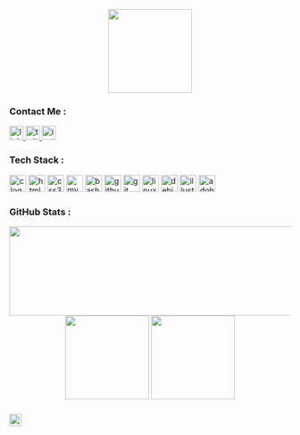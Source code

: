 <div align="center">
  <img height="150" src="https://camo.githubusercontent.com/62da68eb62b1e5f175f7d1f0191dd89a653d7908feb22d37d4a0ab07365d6791/68747470733a2f2f6d656469612e67697068792e636f6d2f6d656469612f4d3967624264396e6244724f5475314d71782f67697068792e676966"/>
</div>
<!--
### <h3 align="left"> About Me :</h3>
- 🔭 I’m currently working on ...
- 🌱 I’m currently learning ...
- 👯 I’m looking to collaborate on ...
- 🤔 I’m looking for help with ...
- 💬 Ask me about ...
- 📫 How to reach me: ...
- 😄 Pronouns: ...
- ⚡ Fun fact: ...
-->

### Contact Me :
<div align="left">
  <a href="https://www.linkedin.com/in/talha-madan/" target="_blank">
    <img src="https://img.shields.io/static/v1?message=LinkedIn&logo=linkedin&label=&color=0077B5&logoColor=white&labelColor=&style=for-the-badge" height="25" alt="linkedin logo"/>
  </a>
  <a href="https://twitter.com/talhamadan2" target="_blank">
    <img src="https://img.shields.io/static/v1?message=Twitter&logo=twitter&label=&color=1DA1F2&logoColor=white&labelColor=&style=for-the-badge" height="25" alt="twitter logo"/>
  </a>
  <img src="https://img.shields.io/static/v1?message=Instagram&logo=instagram&label=&color=E4405F&logoColor=white&labelColor=&style=for-the-badge" height="25" alt="instagram logo"/>
</div>

### Tech Stack :
<div align="left">
  <img src="https://img.shields.io/badge/C-A8B9CC?logo=c&logoColor=black&style=for-the-badge" height="30" alt="c logo"/>
  <img src="https://img.shields.io/badge/HTML5-E34F26?logo=html5&logoColor=white&style=for-the-badge" height="30" alt="html5 logo"/>
  <img src="https://img.shields.io/badge/CSS3-1572B6?logo=css3&logoColor=white&style=for-the-badge" height="30" alt="css3 logo"/>
  <img src="https://img.shields.io/badge/MySQL-4479A1?logo=mysql&logoColor=white&style=for-the-badge" height="30" alt="mysql logo"/>
  <img src="https://img.shields.io/badge/GNU Bash-4EAA25?logo=gnubash&logoColor=white&style=for-the-badge" height="30" alt="bash logo"/>
  <img src="https://img.shields.io/badge/GitHub-181717?logo=github&logoColor=white&style=for-the-badge" height="30" alt="github logo"/>
  <img src="https://img.shields.io/badge/Git-F05032?logo=git&logoColor=white&style=for-the-badge" height="30" alt="git logo"/>
  <img src="https://img.shields.io/badge/Linux-FCC624?logo=linux&logoColor=black&style=for-the-badge" height="30" alt="linux logo"/>
  <img src="https://img.shields.io/badge/Debian-A81D33?logo=debian&logoColor=white&style=for-the-badge" height="30" alt="debian logo"/>
  <img src="https://img.shields.io/badge/Adobe Illustrator-FF9A00?logo=adobeillustrator&logoColor=black&style=for-the-badge" height="30" alt="illustrator logo"/>
  <img src="https://img.shields.io/badge/Adobe Photoshop-31A8FF?logo=adobephotoshop&logoColor=black&style=for-the-badge" height="30" alt="adobephotoshop logo"/>
</div>

### GitHub Stats :
<div align="center">
  <img src="https://streak-stats.demolab.com?user=TalhaMadan&locale=en&mode=daily&theme=radical&hide_border=false&border_radius=5&order=3" width="700" height="160" />
  <img src="https://github-readme-stats.vercel.app/api?username=TalhaMadan&hide_title=false&hide_rank=false&show_icons=true&include_all_commits=true&count_private=true&disable_animations=false&theme=radical&locale=en&hide_border=false&order=1" height="150"/>
  <img src="https://github-readme-stats.vercel.app/api/top-langs?username=TalhaMadan&locale=en&hide_title=false&layout=compact&card_width=320&langs_count=5&theme=radical&hide_border=false&order=2" height="150"/>
</div>

###
<div align="left">
  <img height="22" src="https://visitor-badge.laobi.icu/badge?page_id=TalhaMadan.TalhaMadan&left_color=skyblue&right_color=plum"/>
</div>
